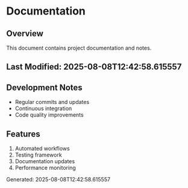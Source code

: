 # Documentation

## Overview
This document contains project documentation and notes.

## Last Modified: 2025-08-08T12:42:58.615557

## Development Notes
- Regular commits and updates
- Continuous integration
- Code quality improvements

## Features
1. Automated workflows
2. Testing framework
3. Documentation updates
4. Performance monitoring

Generated: 2025-08-08T12:42:58.615557
